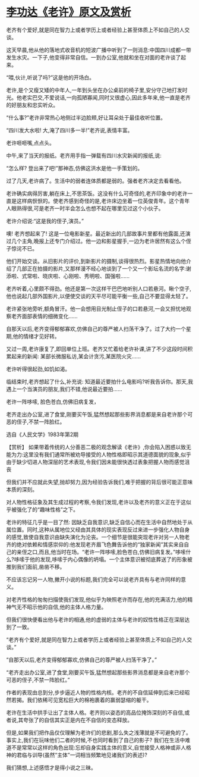 # [李功达《老许》原文及赏析](https://www.vrrw.net/wx/15276.html)

老齐有个爱好,就是同在智力上或者学历上或者经验上甚至体质上不如自己的人交谈。

这天早晨,他从他的落地式收音机的短波广播中听到了一则消息:中国四川成都一带发生水灾。一下子,他变得非常自信。一到办公室,他就和坐在对面的老许谈了起来。

“喂,伙计,听说了吗?”这是他的开场白。

老许,是个又瘦又矮的中年人,一年到头坐在办公桌前的椅子里,安分守己地打发时光。他老实巴交,不爱说话,一向孤陋寡闻,同时又很虚心,因此多年来,他一直是老齐的好朋友和忠实听众。

“什么事?”老许非常热心地侧过半边脸颊,好让耳朵处于最佳收听位置。

“四川发大水啦! 大,淹了四川多一半!”老齐说,表情丰富。

老许咂咂嘴,点点头。

中午,来了当天的报纸。老齐用手指一弹载有四川水灾新闻的报纸,说:

“怎么样? 登出来了吧!”那神态,仿佛这洪水是他一手策划的。

过了几天,老许病了。生活中的弱者连体质都是弱的。强者老齐决定去看看他。

老许确实病得厉害,躺在床上,不思茶饭。这没有什么可奇怪的,老齐印象中的老许一直是这样病恹恹的。使老齐感到奇怪的是,老许床边坐着一位英俊青年。这个青年人眼熟得很,可是老齐一时半会怎么也想不起在哪里见过这个小伙子。

老许介绍说:“这是我的侄子,演员。”

噢! 老齐想起来了! 这是一位电影新星。最近新出的几部故事片里都有他露面,还演过几个主角,晚报上还专门介绍过。他一边和影星握手,一边为老许居然有这么个侄子惊诧不已。

他们开始交谈。从旧影片的评价,到新影片的摄制,谈得很热烈。影星热情地向他介绍了几部正在拍摄的影片,又那样漫不经心地谈到了一个又一个影坛名流的名字:谢添啦、式常啦、晓庆啦、心刚啦、秀明啦、国强啦……

老齐听着,心里颇不得劲。他还是第一次这样干巴巴地听别人口若悬河。瞅个空子,他也说起几部外国影片,以便使交谈的天平尽可能平衡一些,自己不要显得太轻了。

老许紧张地旁听,额角冒汗。他一会想用目光制止侄子的口若悬河,一会又担忧地观察老齐面部表情的细微变化……

自那天以后,老齐变得郁郁寡欢,仿佛自己的尊严被人扫荡干净了。过了大约一个星期,他的情绪才见好转。

又过一周,老许康复了,即回单位上班。老齐又忙着给老许补课,讲了不少这段时间积累起来的新闻: 某部长微服私访,某会计贪污,某医院火灾……

老许听得很起劲,如饥如渴。

临结束时,老齐想起了什么,补充说: 知道最近要拍什么电影吗?听我告诉你。那天,我遇上一个当演员的朋友,我们不错,他说最近要拍……

老许一阵哆嗦, 脸色苍白,仿佛旧病复发，

老齐走出办公室,进了食堂,刚要买午饭,猛然想起那些影界消息都是来自老许那个可恶的侄子,不禁一阵脸红。

选自《人民文学》1983年第2期



【赏析】 如果带着传统的人分善恶二极的观念解读《老许》,你会陷入困惑以致无能为力:这里没有我们通常所被劝导接受的人物性格即昭示其道德面貌的现象,似乎由于缺少切进人物深层的艺术表现,令我们因未能很快透过表象把握人物而感觉沮丧

但我们并不应就此失望,抛却努力,因为经验告诉我们,难于把握的背后很可能正意味本质的深刻。

对人物性格征象及其生成过程的考察,令我们发现,老许以及老齐的意义正在于这似乎被强化了的“趣味性格”之下。

老许的特征几乎是一目了然: 因缺乏自我意识,缺乏自信心而在生活中自然地处于从属位置。同时,这种从属地位又经由其具体的现实表现反过来进一步强化人物自身的感觉,致使自我意识由缺失演化为沦丧。一个细节是很能突现老许对另一人物老齐的绝对依赖和情感崇仰的:他发现老齐眉飞色舞告诉他的“独家新闻”其实来自自己的亲侄之口,而且,他当时在场。“老许一阵哆嗦,脸色苍白,仿佛旧病复发。”哆嗦什么?哆嗦于他的发现,哆嗦于内心偶像的坍塌。一个主体意识被彻底葬送了的形象被推到我们面前,凿凿不移。

不应该忘记另一人物,撇开小说的标题,我们完全可以说老齐具有与老许同样的意义。

对老齐性格的匆匆扫描使我们发现,他似乎为映照老许而存在,他的充满活力,他的精神气无不昭示他的自信,他的主体人格力量。

但我们很快便看出他与老许的相通,他的虚弱的主体与老许的奴性性格正在深层达到了一致。

“老齐有个爱好,就是同在智力上或者学历上或者经验上甚至体质上不如自己的人交谈。”

“自那天以后,老齐变得郁郁寡欢,仿佛自己的尊严被人扫荡干净了。”

“老齐走出办公室,进了食堂,刚要买午饭,猛然想起那些影界消息都是来自老许那个可恶的侄子,不禁一阵脸红。”

作者的表现由总到分,步步逼近人物的性格内核。老齐的不自信延伸到后来已经昭然若揭。我们依稀可见宽松巨大的棉袍裹着的赢弱瑟缩的躯干。

老许在生活中拱手让出了主体人格。老齐则以姿态的高品位掩饰深刻的不自信,或者说,其夸张了的自信其实正是内在不自信的变态释放。

但是,如果我们把作品仅仅理解为老许们的悲剧,那么失之浅薄就是不可避免的了。事实上,我们在玩味他们二者的时候,不也同时看到了自己的影子? 我们在生活中难道不是常常以这样的角色出现:忘却自身实践主体的意义,自觉接受人格神或非人格神的君临与训导(虽然“主体”一词相当频繁地见诸我们的表述)?

我们猜想,上述感悟才是得小说之三昧。

